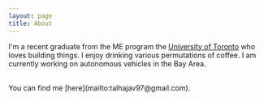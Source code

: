 ```yaml
---
layout: page
title: About
---
```


I'm a recent graduate from the ME program the [University of Toronto](https://www.mie.utoronto.ca/undergraduate/undergraduate-program/mechanical-engineering/) who loves building things. I enjoy drinking various permutations of coffee. I am currently working on autonomous vehicles in the Bay Area.

<!--
<br>
This site is an extension of myself onto the web.<br>
<br>
-->
<br>
You can find me  [here](mailto:talhajav97@gmail.com).<br>
<br>
